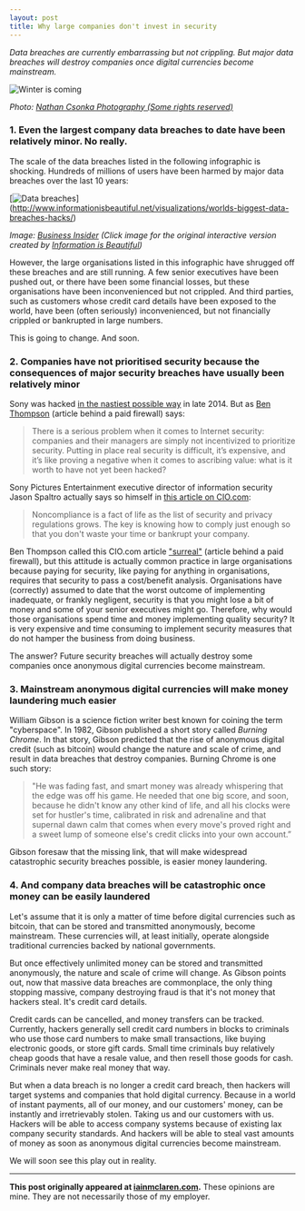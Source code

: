 ```yaml
---
layout: post
title: Why large companies don't invest in security 
---
```

 
*Data breaches are currently embarrassing but not crippling.  But major data breaches will destroy companies once digital currencies become mainstream.*   
 
![Winter is coming](http://iainmclaren.com/public/images/2015-01-19-databreach.jpg)  
 
*Photo: [Nathan Csonka Photography (Some rights reserved)](https://www.flickr.com/photos/nathancsonka/)*

### 1. Even the largest company data breaches to date have been relatively minor.  No really.

The scale of the data breaches listed in the following infographic is shocking. Hundreds of millions of users have been harmed by major data breaches over the last 10 years: 

[![Data breaches](http://iainmclaren.com/public/images/2015-01-19-data-breaches-infographic-2014-12.jpg "Data breaches")] (http://www.informationisbeautiful.net/visualizations/worlds-biggest-data-breaches-hacks/)

*Image: [Business Insider](http://www.businessinsider.com.au/data-breaches-infographic-2014-12) (Click image for the original interactive version created by [Information is Beautiful](http://www.informationisbeautiful.net/visualizations/worlds-biggest-data-breaches-hacks/static/))*

However, the large organisations listed in this infographic have shrugged off these breaches and are still running. A few senior executives have been pushed out, or there have been some financial losses, but these organisations have been inconvenienced but not crippled. And third parties, such as customers whose credit card details have been exposed to the world, have been (often seriously) inconvenienced, but not financially crippled or bankrupted in large numbers.

This is going to change.  And soon. 

### 2. Companies have not prioritised security because the consequences of major security breaches have usually been relatively minor

Sony was hacked [in the nastiest possible way](http://www.engadget.com/2014/12/10/sony-pictures-hack-the-whole-story/) in late 2014.  But as [Ben Thompson](http://stratechery.com/2014/daily-update-windows-8-1-bing-hacking-corporate-responsibility-asian-chat-app-updates/) (article behind a paid firewall) says: 

> There is a serious problem when it comes to Internet security: companies and their managers are simply not incentivized to prioritize security. Putting in place real security is difficult, it’s expensive, and it’s like proving a negative when it comes to ascribing value: what is it worth to have not yet been hacked?

Sony Pictures Entertainment executive director of information security Jason Spaltro actually says so himself in [this article on CIO.com](http://www.cio.com/article/2439324/risk-management/your-guide-to-good-enough-compliance.html):

> Noncompliance is a fact of life as the list of security and privacy regulations grows. The key is knowing how to comply just enough so that you don't waste your time or bankrupt your company.

Ben Thompson called this CIO.com article ["surreal"](http://stratechery.com/2014/daily-update-silver-lining-sony-target-iowa-launches-smartphone-drivers-license-xiaomi-banned-india/) (article behind a paid firewall), but this attitude is actually common practice in large organisations because paying for security, like paying for anything in organisations, requires that security to pass a cost/benefit analysis.  Organisations have (correctly) assumed to date that the worst outcome of implementing inadequate, or frankly negligent, security is that you might lose a bit of money and some of your senior executives might go.  Therefore, why would those organisations spend time and money implementing quality security?  It is very expensive and time consuming to implement security measures that do not hamper the business from doing business.

The answer? Future security breaches will actually destroy some companies once anonymous digital currencies become mainstream.

### 3. Mainstream anonymous digital currencies will make money laundering much easier

William Gibson is a science fiction writer best known for coining the term "cyberspace".  In 1982, Gibson published a short story called *Burning Chrome*. In that story, Gibson predicted that the rise of anonymous digital credit (such as bitcoin) would change the nature and scale of crime, and result in data breaches that destroy companies.  Burning Chrome is one such story:

> "He was fading fast, and smart money was already whispering that the edge was off his game. He needed that one big score, and soon, because he didn't know any other kind of life, and all his clocks were set for hustler's time, calibrated in risk and adrenaline and that supernal dawn calm that comes when every move's proved right and a sweet lump of someone else's credit clicks into your own account.” 

Gibson foresaw that the missing link, that will make widespread catastrophic security breaches possible, is easier money laundering.

### 4. And company data breaches will be catastrophic once money can be easily laundered

Let's assume that it is only a matter of time before digital currencies such as bitcoin, that can be stored and transmitted anonymously, become mainstream.  These currencies will, at least initially, operate alongside traditional currencies backed by national governments.

But once effectively unlimited money can be stored and transmitted anonymously, the nature and scale of crime will change.  As Gibson points out, now that massive data breaches are commonplace, the only thing stopping massive, company destroying fraud is that it's not money that hackers steal.  It's credit card details.

Credit cards can be cancelled, and money transfers can be tracked.  Currently, hackers generally sell credit card numbers in blocks to criminals who use those card numbers to make small transactions, like buying electronic goods, or store gift cards.  Small time criminals buy relatively cheap goods that have a resale value, and then resell those goods for cash.  Criminals never make real money that way.

But when a data breach is no longer a credit card breach, then hackers will target systems and companies that hold digital currency.  Because in a world of instant payments, all of our money, and our customers' money, can be instantly and irretrievably stolen.  Taking us and our customers with us.  Hackers will be able to access company systems because of existing lax company security standards.  And hackers will be able to steal vast amounts of money as soon as anonymous digital currencies become mainstream.

We will soon see this play out in reality.  


---

**This post originally appeared at [iainmclaren.com](http://iainmclaren.com).**  These opinions are mine.  They are not necessarily those of my employer.